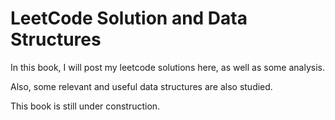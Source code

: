 # LeetCode Solution and Data Structures

In this book, I will post my leetcode solutions here, as well as some analysis.

Also, some relevant and useful data structures are also studied.

This book is still under construction.
